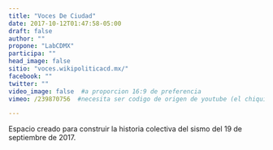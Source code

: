 ```yaml
---
title: "Voces De Ciudad"
date: 2017-10-12T01:47:58-05:00
draft: false
author: ""
propone: "LabCDMX"
participa: ""
head_image: false
sitio: "voces.wikipoliticacd.mx/"
facebook: ""
twitter: ""
video_image: false  #a proporcion 16:9 de preferencia
vimeo: /239870756  #necesita ser codigo de origen de youtube (el chiquito)

---
```

Espacio creado para construir la historia colectiva del sismo del 19 de septiembre de 2017.
